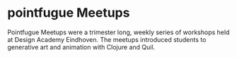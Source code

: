 # pointfugue Meetups

Pointfugue Meetups were a trimester long, weekly series of workshops held at Design Academy Eindhoven. The meetups introduced students to generative art and animation with Clojure and Quil.
